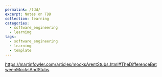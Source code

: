 ```yaml
---
permalink: /tdd/
excerpt: Notes on TDD
collection: learning
categories:
  - software_engineering
  - learning
tags:
  - software_engineering
  - learning
  - template
---
```

<https://martinfowler.com/articles/mocksArentStubs.html#TheDifferenceBetweenMocksAndStubs>

